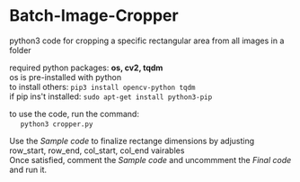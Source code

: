 # Batch-Image-Cropper
python3 code for cropping a specific rectangular area from all images in a folder

required python packages: **os, cv2, tqdm**<br>
os is pre-installed with python<br>
to install others: `pip3 install opencv-python tqdm`<br>
if pip ins't installed: `sudo apt-get install python3-pip`<br>

to use the code, run the command:<br>
&nbsp;&nbsp;&nbsp;&nbsp; `python3 cropper.py` <br>

Use the *Sample code* to finalize rectange dimensions by adjusting row\_start, row\_end, col\_start, col\_end vairables<br>
Once satisfied, comment the *Sample code* and uncommment the *Final code* and run it.
